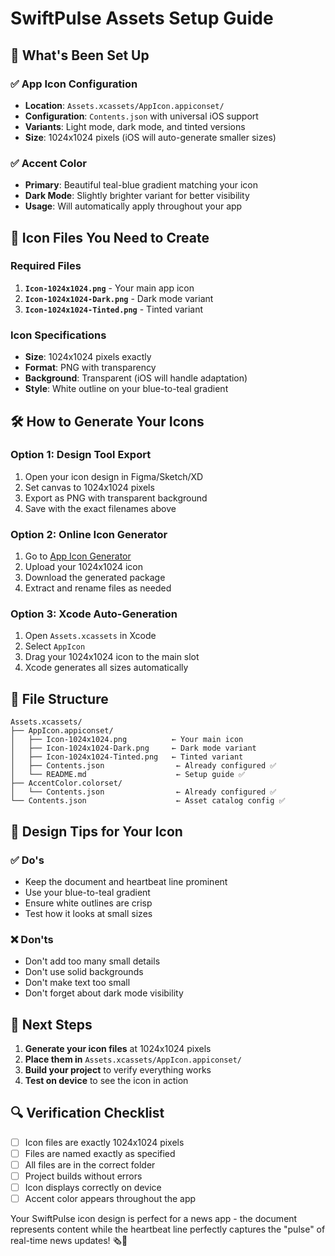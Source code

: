 # SwiftPulse Assets Setup Guide

## 🎨 What's Been Set Up

### ✅ App Icon Configuration
- **Location**: `Assets.xcassets/AppIcon.appiconset/`
- **Configuration**: `Contents.json` with universal iOS support
- **Variants**: Light mode, dark mode, and tinted versions
- **Size**: 1024x1024 pixels (iOS will auto-generate smaller sizes)

### ✅ Accent Color
- **Primary**: Beautiful teal-blue gradient matching your icon
- **Dark Mode**: Slightly brighter variant for better visibility
- **Usage**: Will automatically apply throughout your app

## 📱 Icon Files You Need to Create

### Required Files
1. **`Icon-1024x1024.png`** - Your main app icon
2. **`Icon-1024x1024-Dark.png`** - Dark mode variant
3. **`Icon-1024x1024-Tinted.png`** - Tinted variant

### Icon Specifications
- **Size**: 1024x1024 pixels exactly
- **Format**: PNG with transparency
- **Background**: Transparent (iOS will handle adaptation)
- **Style**: White outline on your blue-to-teal gradient

## 🛠️ How to Generate Your Icons

### Option 1: Design Tool Export
1. Open your icon design in Figma/Sketch/XD
2. Set canvas to 1024x1024 pixels
3. Export as PNG with transparent background
4. Save with the exact filenames above

### Option 2: Online Icon Generator
1. Go to [App Icon Generator](https://appicon.co/)
2. Upload your 1024x1024 icon
3. Download the generated package
4. Extract and rename files as needed

### Option 3: Xcode Auto-Generation
1. Open `Assets.xcassets` in Xcode
2. Select `AppIcon`
3. Drag your 1024x1024 icon to the main slot
4. Xcode generates all sizes automatically

## 📁 File Structure

```
Assets.xcassets/
├── AppIcon.appiconset/
│   ├── Icon-1024x1024.png          ← Your main icon
│   ├── Icon-1024x1024-Dark.png     ← Dark mode variant
│   ├── Icon-1024x1024-Tinted.png   ← Tinted variant
│   ├── Contents.json                ← Already configured ✅
│   └── README.md                    ← Setup guide ✅
├── AccentColor.colorset/
│   └── Contents.json                ← Already configured ✅
└── Contents.json                    ← Asset catalog config ✅
```

## 🎯 Design Tips for Your Icon

### ✅ Do's
- Keep the document and heartbeat line prominent
- Use your blue-to-teal gradient
- Ensure white outlines are crisp
- Test how it looks at small sizes

### ❌ Don'ts
- Don't add too many small details
- Don't use solid backgrounds
- Don't make text too small
- Don't forget about dark mode visibility

## 🚀 Next Steps

1. **Generate your icon files** at 1024x1024 pixels
2. **Place them in** `Assets.xcassets/AppIcon.appiconset/`
3. **Build your project** to verify everything works
4. **Test on device** to see the icon in action

## 🔍 Verification Checklist

- [ ] Icon files are exactly 1024x1024 pixels
- [ ] Files are named exactly as specified
- [ ] All files are in the correct folder
- [ ] Project builds without errors
- [ ] Icon displays correctly on device
- [ ] Accent color appears throughout the app

Your SwiftPulse icon design is perfect for a news app - the document represents content while the heartbeat line perfectly captures the "pulse" of real-time news updates! 🗞️💓
